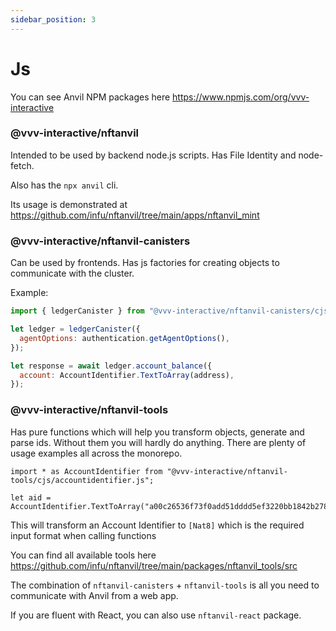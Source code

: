 ```yaml
---
sidebar_position: 3
---
```


# Js

You can see Anvil NPM packages here https://www.npmjs.com/org/vvv-interactive

### @vvv-interactive/nftanvil

Intended to be used by backend node.js scripts. Has File Identity and node-fetch.

Also has the `npx anvil` cli.

Its usage is demonstrated at https://github.com/infu/nftanvil/tree/main/apps/nftanvil_mint

### @vvv-interactive/nftanvil-canisters

Can be used by frontends. Has js factories for creating objects to communicate with the cluster.

Example:

```js
import { ledgerCanister } from "@vvv-interactive/nftanvil-canisters/cjs/ledger.js";

let ledger = ledgerCanister({
  agentOptions: authentication.getAgentOptions(),
});

let response = await ledger.account_balance({
  account: AccountIdentifier.TextToArray(address),
});
```

### @vvv-interactive/nftanvil-tools

Has pure functions which will help you transform objects, generate and parse ids. Without them you will hardly do anything. There are plenty of usage examples all across the monorepo.

```
import * as AccountIdentifier from "@vvv-interactive/nftanvil-tools/cjs/accountidentifier.js";

let aid = AccountIdentifier.TextToArray("a00c26536f73f0add51dddd5ef3220bb1842b2783e8ba1c4dd4a2da172b1727a");
```

This will transform an Account Identifier to `[Nat8]` which is the required input format when calling functions

You can find all available tools here https://github.com/infu/nftanvil/tree/main/packages/nftanvil_tools/src

The combination of `nftanvil-canisters` + `nftanvil-tools` is all you need to communicate with Anvil from a web app.

If you are fluent with React, you can also use `nftanvil-react` package.
